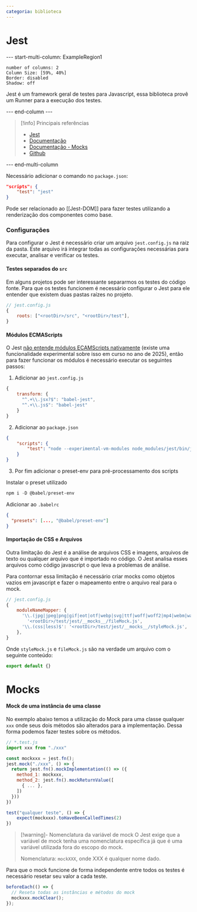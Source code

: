```yaml
---
categoria: biblioteca
---
```

# Jest

--- start-multi-column: ExampleRegion1  
```column-settings  
number of columns: 2
Column Size: [59%, 40%]
Border: disabled
Shadow: off
```

Jest é um framework geral de testes para Javascript, essa biblioteca provê um Runner para a execução dos testes.

--- end-column ---

> [!info] Principais referências
> - [Jest](https://jestjs.io/)
>- [Documentação](https://jestjs.io/docs)
>- [Documentação - Mocks](https://jestjs.io/pt-BR/docs/es6-class-mocks)
>- [Github](https://github.com/jestjs/jest)

--- end-multi-column


Necessário adicionar o comando no `package.json`:

```json
"scripts": {
	"test": "jest"
}
```

Pode ser relacionado ao [[Jest-DOM]] para fazer testes utilizando a renderização dos componentes como base.

### Configurações

Para configurar o Jest é necessário criar um arquivo `jest.config.js` na raiz da pasta. Este arquivo irá integrar todas as configurações necessárias para executar, analisar e verificar os testes.

#### Testes separados do `src`

Em alguns projetos pode ser interessante separarmos os testes do código fonte. Para que os testes funcionem é necessário configurar o Jest para ele entender que existem duas pastas raízes no projeto.

```js
// jest.config.js
{
	roots: ["<rootDir>/src", "<rootDir>/test"],
}
```

#### Módulos ECMAScripts

O Jest [não entende módulos ECAMScripts nativamente](https://jestjs.io/docs/ecmascript-modules) (existe uma funcionalidade experimental sobre isso em curso no ano de 2025), então para fazer funcionar os módulos é necessário executar os seguintes passos:

1. Adicionar ao `jest.config.js`

```js
{
    transform: {
      "^.+\\.jsx?$": "babel-jest",
      "^.+\\.js$": "babel-jest"
    }
}
```

2. Adicionar ao `package.json`

```json
{
	"scripts": {
		"test": "node --experimental-vm-modules node_modules/jest/bin/jest.js"
	}
}
```

3. Por fim adicionar o preset-env para pré-processamento dos scripts

Instalar o preset utilizado

```ps1
npm i -D @babel/preset-env
```

Adicionar ao `.babelrc`

```json
{
  "presets": [..., "@babel/preset-env"]
}
```
#### Importação de CSS e Arquivos

Outra limitação do Jest é a análise de arquivos CSS e imagens, arquivos de texto ou qualquer arquivo que é importado no código. O Jest analisa esses arquivos como código javascript o que leva a problemas de análise. 

Para contornar essa limitação é necessário criar mocks como objetos vazios em javascript e fazer o mapeamento entre o arquivo real para o mock.

```js
// jest.config.js
{
    moduleNameMapper: {
      '\\.(jpg|jpeg|png|gif|eot|otf|webp|svg|ttf|woff|woff2|mp4|webm|wav|mp3|m4a|aac|oga)$':
        '<rootDir>/test/jest/__mocks__/fileMock.js',
      '\\.(css|less)$': '<rootDir>/test/jest/__mocks__/styleMock.js',
    },
}
```

Onde `styleMock.js` e `fileMock.js` são na verdade um arquivo com o seguinte conteúdo:

```js
export default {}
```

# Mocks

#### Mock de uma instância de uma classe

No exemplo abaixo temos a utilização do Mock para uma classe qualquer `xxx` onde seus dois métodos são alterados para a implementação. Dessa forma podemos fazer testes sobre os métodos.

```js
// *.test.js
import xxx from "./xxx"

const mockxxx = jest.fn();
jest.mock("./xxx", () => {
  return jest.fn().mockImplementation(() => ({
    method_1: mockxxx,
    method_2: jest.fn().mockReturnValue([
      { ... },
    ])
  }))
})

test("qualquer teste", () => {
	expect(mockxxx).toHaveBeenCalledTimes(2)
})
```

> [!warning]- Nomenclatura da variável de mock
> O Jest exige que a variável de mock tenha uma nomenclatura específica já que é uma variável utilizada fora do escopo do mock.
> 
> Nomenclatura: `mockXXX`, onde XXX é qualquer nome dado.

Para que o mock funcione de forma independente entre todos os testes é necessário resetar seu valor a cada teste.

```js
beforeEach(() => {
  // Reseta todas as instâncias e métodos do mock
  mockxxx.mockClear();
});
```
